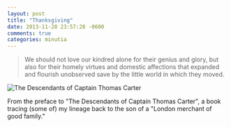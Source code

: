 ```yaml
---
layout: post
title: "Thanksgiving"
date: 2013-11-28 23:57:28 -0600
comments: true
categories: minutia
---
```


> We should not love our kindred alone for their genius and glory, but also for their homely virtues and domestic affections that expanded and flourish unobserved save by the little world in which they moved.

![The Descendants of Captain Thomas Carter]({{site.url}}/images/the_descendants_of_capt_thomas_carter.jpg)

From the preface to "The Descendants of Captain Thomas Carter", a book tracing (some of) my lineage back to the son of a "London merchant of good family."
